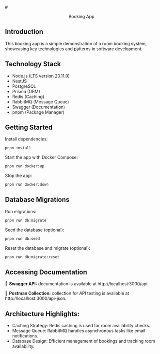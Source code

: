 #<center>Booking App</center>

## Introduction

This booking app is a simple demonstration of a room booking system, showcasing key technologies and patterns in software development.

## Technology Stack

- Node.js (LTS version 20.11.0)
- NestJS
- PostgreSQL
- Prisma (ORM)
- Redis (Caching)
- RabbitMQ (Message Queue)
- Swagger (Documentation)
- pnpm (Package Manager)

## Getting Started

Install dependencies:
```bash
pnpm install
```
Start the app with Docker Compose:
```bash
pnpm run docker:up
```
Stop the app:
```bash
pnpm run docker:down
```
## Database Migrations

Run migrations:
```bash
pnpm run db:migrate
```
Seed the database (optional):
```bash
pnpm run db:seed
```
Reset the database and migrate (optional):
```bash
pnpm run db:migrate:reset
```

## Accessing Documentation
:memo: **Swagger API:** documentation is available at http://localhost:3000/api.

:memo: **Postman Collection:** collection for API testing is available at http://localhost:3000/api-json.


## Architecture Highlights:
- Caching Strategy: Redis caching is used for room availability checks.
- Message Queue: RabbitMQ handles asynchronous tasks like email notifications.
- Database Design: Efficient management of bookings and tracking room availability.
